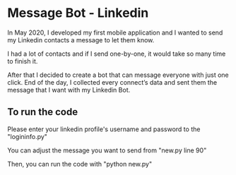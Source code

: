 # Message Bot - Linkedin

In May 2020, I developed my first mobile application and I wanted to send my Linkedin contacts a message to let them know. 

I had a lot of contacts and if I send one-by-one, it would take so many time to finish it. 

After that I decided to create a bot that can message everyone with just one click. End of the day, I collected every connect’s data and sent them the message that I want with my Linkedin Bot.

## To run the code

Please enter your linkedin profile's username and password to the "logininfo.py"

You can adjust the message you want to send from "new.py line 90"

Then, you can run the code with "python new.py"
